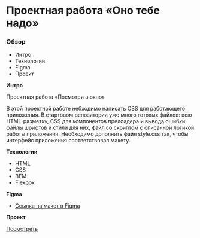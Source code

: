 # Проектная работа «Оно тебе надо»

### Обзор

- Интро
- Технологии
- Figma
- Проект

**Интро**

Проектная работа «Посмотри в окно»

В этой проектной работе небходимо написать CSS для работающего приложения. В стартовом репозитории уже много готовых файлов: всю HTML-разметку, CSS для компонентов прелоадера и вывода ошибки, файлы шрифтов и стили для них, файл со скриптом с описанной логикой работы приложения. Необходимо дополнить файл style.css так, чтобы интерфейс приложения соответствовал макету.

**Технологии**

- HTML
- CSS
- BEM
- Flexbox

**Figma**

- [Ссылка на макет в Figma](https://www.figma.com/file/QHcvX1RsUI89CulRB7HLk6/%234-%D0%9F%D0%BE%D1%81%D0%BC%D0%BE%D1%82%D1%80%D0%B8-%D0%B2-%D0%BE%D0%BA%D0%BD%D0%BE?type=design&node-id=301-98&mode=design&t=U2G7dxIWwn1X66Pw-0)

**Проект**

[Посмотреть](https://github.com/NikolayBugynin/posmotri_v_okno.git)
